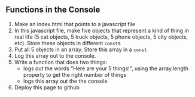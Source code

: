 ## Functions in the Console

1) Make an index.html that points to a javascript file
2) In this javascript file, make five objects that represent a kind of thing in real life (5 cat objects, 5 truck objects, 5 phone objects, 5 city objects, etc). Store these objects in different `const`s
3) Put all 5 objects in an array. Store this array in a `const`
4) Log this array out to the console.
6) Write a function that does two things:
    - logs out the words "Here are your 5 things!", using the array.length property to get the right number of things
    - logs this array out the the console
5) Deploy this page to github